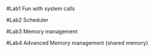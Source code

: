 #Lab1 Fun with system calls

#Lab2 Scheduler

#Lab3 Memory management

#Lab4 Advanced Memory management (shared memory)

